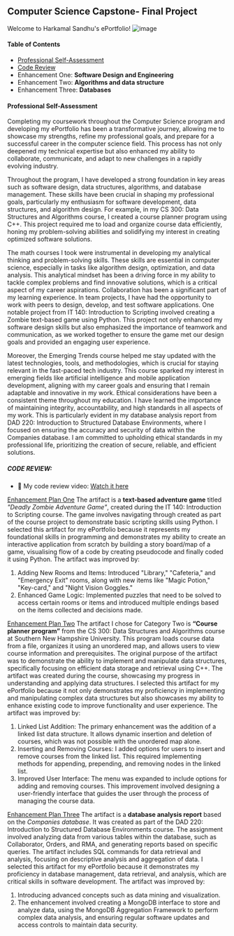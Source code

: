## Computer Science Capstone- Final Project
Welcome to Harkamal Sandhu's ePortfolio! ![image](https://github.com/user-attachments/assets/59c97a66-7304-4e61-b1bf-fa51c45ed2b8)


#### Table of Contents

- [Professional Self-Assessment](https://github.com/HSandhu1803/Computer-Science-Capstone-/blob/main/README.md#professional-self-assessment)
- [Code Review](https://github.com/HSandhu1803/Computer-Science-Capstone-#code-review)
- Enhancement One: **Software Design and Engineering**
- Enhancement Two: **Algorithms and data structure**
- Enhancement Three: **Databases**

#### Professional Self-Assessment
Completing my coursework throughout the Computer Science program and developing my ePortfolio has been a transformative journey, allowing me to showcase my strengths, refine my professional goals, and prepare for a successful career in the computer science field. This process has not only deepened my technical expertise but also enhanced my ability to collaborate, communicate, and adapt to new challenges in a rapidly evolving industry.

Throughout the program, I have developed a strong foundation in key areas such as software design, data structures, algorithms, and database management. These skills have been crucial in shaping my professional goals, particularly my enthusiasm for software development, data structures, and algorithm design. For example, in my CS 300: Data Structures and Algorithms course, I created a course planner program using C++. This project required me to load and organize course data efficiently, honing my problem-solving abilities and solidifying my interest in creating optimized software solutions.

The math courses I took were instrumental in developing my analytical thinking and problem-solving skills. These skills are essential in computer science, especially in tasks like algorithm design, optimization, and data analysis. This analytical mindset has been a driving force in my ability to tackle complex problems and find innovative solutions, which is a critical aspect of my career aspirations. Collaboration has been a significant part of my learning experience. In team projects, I have had the opportunity to work with peers to design, develop, and test software applications. One notable project from IT 140: Introduction to Scripting involved creating a Zombie text-based game using Python. This project not only enhanced my software design skills but also emphasized the importance of teamwork and communication, as we worked together to ensure the game met our design goals and provided an engaging user experience.

Moreover, the Emerging Trends course helped me stay updated with the latest technologies, tools, and methodologies, which is crucial for staying relevant in the fast-paced tech industry. This course sparked my interest in emerging fields like artificial intelligence and mobile application development, aligning with my career goals and ensuring that I remain adaptable and innovative in my work. Ethical considerations have been a consistent theme throughout my education. I have learned the importance of maintaining integrity, accountability, and high standards in all aspects of my work. This is particularly evident in my database analysis report from DAD 220: Introduction to Structured Database Environments, where I focused on ensuring the accuracy and security of data within the Companies database. I am committed to upholding ethical standards in my professional life, prioritizing the creation of secure, reliable, and efficient solutions.


##### CODE REVIEW: 
* 🎥 My code review video: [Watch it here](https://youtu.be/SuOvxwoVJQo?si=Y9nSh4-JIeFyQ5w2!)

[Enhancement Plan One](Enhancement-1/)
The artifact is a **text-based adventure game** titled _"Deadly Zombie Adventure Game"_, created during the IT 140: Introduction to Scripting course. The game involves navigating through created as part of the course project to demonstrate basic scripting skills using Python. I selected this artifact for my ePortfolio because it represents my foundational skills in programming and demonstrates my ability to create an interactive application from scratch by building a story board/map of a game, visualising flow of a code by creating pseudocode and finally coded it using Python.
The artifact was improved by:
1.	Adding New Rooms and Items: Introduced "Library," "Cafeteria," and "Emergency Exit" rooms, along with new items like "Magic Potion," "Key-card," and "Night Vision Goggles."
2.	Enhanced Game Logic: Implemented puzzles that need to be solved to access certain rooms or items and introduced multiple endings based on the items collected and decisions made.

[Enhancement Plan Two](Enhancement-2/)
The artifact I chose for Category Two is **“Course planner program”** from the CS 300: Data Structures and Algorithms course at Southern New Hampshire University. This program loads course data from a file, organizes it using an unordered map, and allows users to view course information and prerequisites. The original purpose of the artifact was to demonstrate the ability to implement and manipulate data structures, specifically focusing on efficient data storage and retrieval using C++. The artifact was created during the course, showcasing my progress in understanding and applying data structures. I selected this artifact for my ePortfolio because it not only demonstrates my proficiency in implementing and manipulating complex data structures but also showcases my ability to enhance existing code to improve functionality and user experience. 
The artifact was improved by:
1.	Linked List Addition: The primary enhancement was the addition of a linked list data structure. It allows dynamic insertion and deletion of courses, which was not possible with the unordered map alone.
2.	Inserting and Removing Courses: I added options for users to insert and remove courses from the linked list. This required implementing methods for appending, prepending, and removing nodes in the linked list.
3.	Improved User Interface: The menu was expanded to include options for adding and removing courses. This improvement involved designing a user-friendly interface that guides the user through the process of managing the course data.

[Enhancement Plan Three](Enhancement-3/)
The artifact is a **database analysis report** based on the _Companies database_. It was created as part of the DAD 220: Introduction to Structured Database Environments course. The assignment involved analyzing data from various tables within the database, such as Collaborator, Orders, and RMA, and generating reports based on specific queries. The artifact includes SQL commands for data retrieval and analysis, focusing on descriptive analysis and aggregation of data. I selected this artifact for my ePortfolio because it demonstrates my proficiency in database management, data retrieval, and analysis, which are critical skills in software development. 
The artifact was improved by:
1. Introducing advanced concepts such as data mining and visualization.
2. The enhancement involved creating a MongoDB interface to store and analyze data, using the MongoDB Aggregation Framework to perform complex data analysis, and ensuring regular software updates and access controls to maintain data security.
